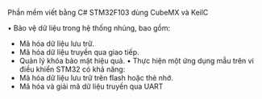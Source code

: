 Phần mềm viết bằng C#
STM32F103 dùng CubeMX và KeilC

•	Bảo vệ dữ liệu trong hệ thống nhúng, bao gồm:
-	Mã hóa dữ liệu lưu trữ.
-	Mã hóa dữ liệu truyền qua giao tiếp.
-	Quản lý khóa bảo mật hiệu quả.
•	Thực hiện một ứng dụng mẫu trên vi điều khiển STM32 có khả năng:
-	Mã hóa dữ liệu lưu trữ trên flash hoặc thẻ nhớ.
-	Mã hóa và giải mã dữ liệu truyền qua UART

